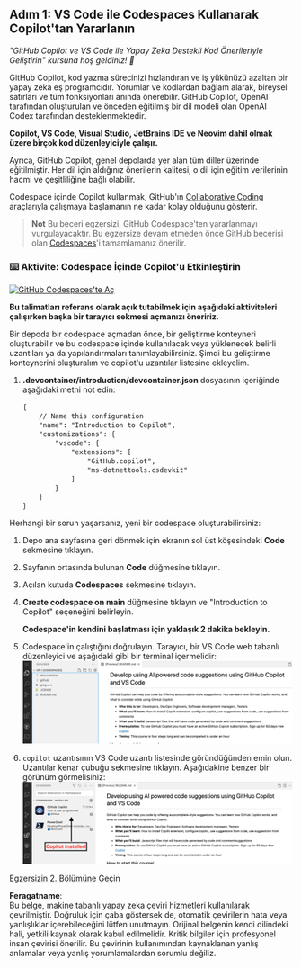 ## Adım 1: VS Code ile Codespaces Kullanarak Copilot'tan Yararlanın

_"GitHub Copilot ve VS Code ile Yapay Zeka Destekli Kod Önerileriyle Geliştirin" kursuna hoş geldiniz! :wave:_

GitHub Copilot, kod yazma sürecinizi hızlandıran ve iş yükünüzü azaltan bir yapay zeka eş programcıdır. Yorumlar ve kodlardan bağlam alarak, bireysel satırları ve tüm fonksiyonları anında önerebilir. GitHub Copilot, OpenAI tarafından oluşturulan ve önceden eğitilmiş bir dil modeli olan OpenAI Codex tarafından desteklenmektedir.

**Copilot, VS Code, Visual Studio, JetBrains IDE ve Neovim dahil olmak üzere birçok kod düzenleyiciyle çalışır.**

Ayrıca, GitHub Copilot, genel depolarda yer alan tüm diller üzerinde eğitilmiştir. Her dil için aldığınız önerilerin kalitesi, o dil için eğitim verilerinin hacmi ve çeşitliliğine bağlı olabilir.

Codespace içinde Copilot kullanmak, GitHub'ın [Collaborative Coding](https://github.com/features#features-collaboration) araçlarıyla çalışmaya başlamanın ne kadar kolay olduğunu gösterir.

> **Not**
> Bu beceri egzersizi, GitHub Codespace'ten yararlanmayı vurgulayacaktır. Bu egzersize devam etmeden önce GitHub becerisi olan [Codespaces](https://github.com/skills/code-with-codespaces)'i tamamlamanız önerilir.

### ⌨️ Aktivite: Codespace İçinde Copilot'u Etkinleştirin

[![GitHub Codespaces'te Aç](https://github.com/codespaces/badge.svg)](https://codespaces.new/microsoft/mastering-github-copilot-for-dotnet-csharp-developers?devcontainer_path=.devcontainer%2Fintroduction%2Fdevcontainer.json)

**Bu talimatları referans olarak açık tutabilmek için aşağıdaki aktiviteleri çalışırken başka bir tarayıcı sekmesi açmanızı öneririz.**

Bir depoda bir codespace açmadan önce, bir geliştirme konteyneri oluşturabilir ve bu codespace içinde kullanılacak veya yüklenecek belirli uzantıları ya da yapılandırmaları tanımlayabilirsiniz. Şimdi bu geliştirme konteynerini oluşturalım ve copilot'u uzantılar listesine ekleyelim.

1. **.devcontainer/introduction/devcontainer.json** dosyasının içeriğinde aşağıdaki metni not edin:
   ```
   {
       // Name this configuration
       "name": "Introduction to Copilot",
       "customizations": {
           "vscode": {
               "extensions": [
                   "GitHub.copilot",
                   "ms-dotnettools.csdevkit"
               ]
           }
       }
   }
   ```

Herhangi bir sorun yaşarsanız, yeni bir codespace oluşturabilirsiniz:

1. Depo ana sayfasına geri dönmek için ekranın sol üst köşesindeki **Code** sekmesine tıklayın.
1. Sayfanın ortasında bulunan **Code** düğmesine tıklayın.
1. Açılan kutuda **Codespaces** sekmesine tıklayın.
1. **Create codespace on main** düğmesine tıklayın ve "Introduction to Copilot" seçeneğini belirleyin.

   **Codespace'in kendini başlatması için yaklaşık 2 dakika bekleyin.**

1. Codespace'in çalıştığını doğrulayın. Tarayıcı, bir VS Code web tabanlı düzenleyici ve aşağıdaki gibi bir terminal içermelidir:
   ![Ekran Görüntüsü 2023-03-09 Saat 09 09 07](../../../../03-Introduction-to-GitHub-Copilot/steps/img/1-skills-0.png)
1. `copilot` uzantısının VS Code uzantı listesinde göründüğünden emin olun. Uzantılar kenar çubuğu sekmesine tıklayın. Aşağıdakine benzer bir görünüm görmelisiniz:
   ![Ekran Görüntüsü 2023-03-09 Saat 09 04 13](../../../../03-Introduction-to-GitHub-Copilot/steps/img/1-skills-1.png)

[Egzersizin 2. Bölümüne Geçin](./2-skills-dotnet.md)

**Feragatname**:  
Bu belge, makine tabanlı yapay zeka çeviri hizmetleri kullanılarak çevrilmiştir. Doğruluk için çaba göstersek de, otomatik çevirilerin hata veya yanlışlıklar içerebileceğini lütfen unutmayın. Orijinal belgenin kendi dilindeki hali, yetkili kaynak olarak kabul edilmelidir. Kritik bilgiler için profesyonel insan çevirisi önerilir. Bu çevirinin kullanımından kaynaklanan yanlış anlamalar veya yanlış yorumlamalardan sorumlu değiliz.